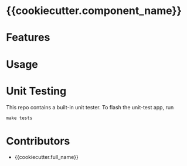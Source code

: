 
# {{cookiecutter.component_name}}

# Features

# Usage

# Unit Testing
This repo contains a built-in unit tester. To flash the unit-test app, run

```
make tests
```

# Contributors

* {{cookiecutter.full_name}}
